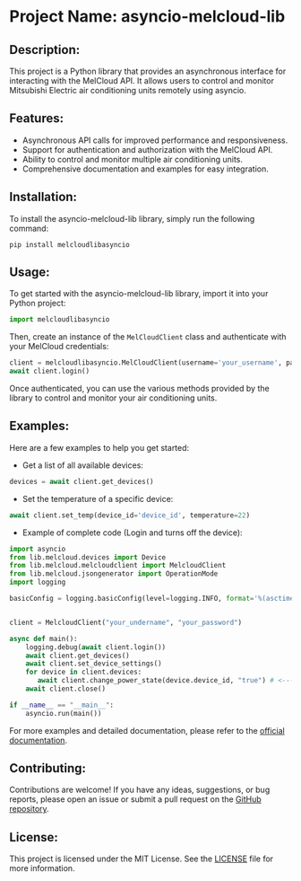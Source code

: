 # Project Name: asyncio-melcloud-lib

## Description:
This project is a Python library that provides an asynchronous interface for interacting with the MelCloud API. It allows users to control and monitor Mitsubishi Electric air conditioning units remotely using asyncio.

## Features:
- Asynchronous API calls for improved performance and responsiveness.
- Support for authentication and authorization with the MelCloud API.
- Ability to control and monitor multiple air conditioning units.
- Comprehensive documentation and examples for easy integration.

## Installation:
To install the asyncio-melcloud-lib library, simply run the following command:

```
pip install melcloudlibasyncio
```

## Usage:
To get started with the asyncio-melcloud-lib library, import it into your Python project:

```python
import melcloudlibasyncio
```

Then, create an instance of the `MelCloudClient` class and authenticate with your MelCloud credentials:

```python
client = melcloudlibasyncio.MelCloudClient(username='your_username', password='your_password')
await client.login()
```

Once authenticated, you can use the various methods provided by the library to control and monitor your air conditioning units.

## Examples:
Here are a few examples to help you get started:

- Get a list of all available devices:

```python
devices = await client.get_devices()
```

- Set the temperature of a specific device:

```python
await client.set_temp(device_id='device_id', temperature=22)
```

- Example of complete code (Login and turns off the device):

```python
import asyncio
from lib.melcloud.devices import Device
from lib.melcloud.melcloudclient import MelcloudClient
from lib.melcloud.jsongenerator import OperationMode
import logging

basicConfig = logging.basicConfig(level=logging.INFO, format='%(asctime)s - %(name)s - %(levelname)s - %(message)s')


client = MelcloudClient("your_undername", "your_password")

async def main():
    logging.debug(await client.login())
    await client.get_devices()
    await client.set_device_settings()
    for device in client.devices:
       await client.change_power_state(device.device_id, "true") # <---- set this to false to turn off the device
    await client.close()

if __name__ == "__main__":
    asyncio.run(main())
```

For more examples and detailed documentation, please refer to the [official documentation](https://github.com/your_username/asyncio-melcloud-lib).

## Contributing:
Contributions are welcome! If you have any ideas, suggestions, or bug reports, please open an issue or submit a pull request on the [GitHub repository](https://github.com/v0nNemizez/asyncio-melcloud-lib).

## License:
This project is licensed under the MIT License. See the [LICENSE](https://github.com/v0nNemizez/asyncio-melcloud-lib/blob/main/LICENSE) file for more information.